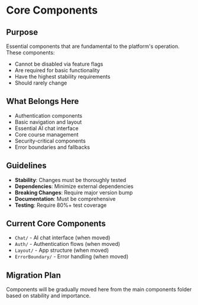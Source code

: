 # Core Components

## Purpose
Essential components that are fundamental to the platform's operation. These components:
- Cannot be disabled via feature flags
- Are required for basic functionality
- Have the highest stability requirements
- Should rarely change

## What Belongs Here
- Authentication components
- Basic navigation and layout
- Essential AI chat interface
- Core course management
- Security-critical components
- Error boundaries and fallbacks

## Guidelines
- **Stability**: Changes must be thoroughly tested
- **Dependencies**: Minimize external dependencies
- **Breaking Changes**: Require major version bump
- **Documentation**: Must be comprehensive
- **Testing**: Require 80%+ test coverage

## Current Core Components
- `Chat/` - AI chat interface (when moved)
- `Auth/` - Authentication flows (when moved)
- `Layout/` - App structure (when moved)
- `ErrorBoundary/` - Error handling (when moved)

## Migration Plan
Components will be gradually moved here from the main components folder based on stability and importance.